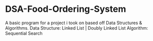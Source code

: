 # DSA-Food-Ordering-System

A basic program for a project i took on based off Data Structures & Algorithms.
Data Structure: Linked List | Doubly Linked List
Algorithm: Sequential Search
